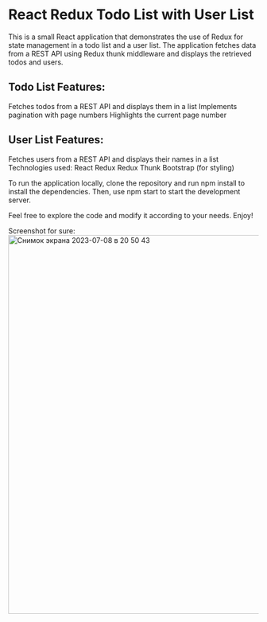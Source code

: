 # React Redux Todo List with User List
This is a small React application that demonstrates the use of Redux for state management in a todo list and a user list. The application fetches data from a REST API using Redux thunk middleware and displays the retrieved todos and users.

## Todo List Features:
Fetches todos from a REST API and displays them in a list
Implements pagination with page numbers
Highlights the current page number

## User List Features:
Fetches users from a REST API and displays their names in a list
Technologies used:
React
Redux
Redux Thunk
Bootstrap (for styling)

To run the application locally, clone the repository and run npm install to install the dependencies. Then, use npm start to start the development server.

Feel free to explore the code and modify it according to your needs. Enjoy!

Screenshot for sure:
<img width="761" alt="Снимок экрана 2023-07-08 в 20 50 43" src="https://github.com/commmpotte/rrts/assets/95095531/f88293c9-7e92-4ccc-9f84-f41cb6b96400">

